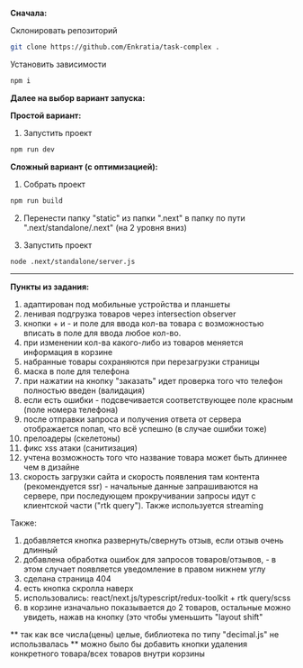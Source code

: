 **Сначала:**

Склонировать репозиторий
```sh
git clone https://github.com/Enkratia/task-complex .
```
Установить зависимости
```sh
npm i
```
**Далее на выбор вариант запуска:**

**Простой вариант:**
1. Запустить проект
```sh
npm run dev
```
**Сложный вариант (с оптимизацией):**
1. Собрать проект
```sh
npm run build
```
2. Перенести папку "static" из папки ".next" в папку по пути ".next/standalone/.next" (на 2 уровня вниз)

3. Запустить проект
```sh
node .next/standalone/server.js
```
-----------------------------------------------------------------------------
**Пункты из задания:**
1. адаптирован под мобильные устройства и планшеты
2. ленивая подгрузка товаров через intersection observer
3. кнопки + и - и поле для ввода кол-ва товара c возможностью вписать в поле для ввода любое кол-во.
4. при изменении кол-ва какого-либо из товаров меняется информация в корзине
5. набранные товары сохраняются при перезагрузки страницы
6. маска в поле для телефона
7. при нажатии на кнопку "заказать" идет проверка того что телефон полностью введен (валидация)
8. если есть ошибки - подсвечивается соответствующее поле красным (поле номера телефона)
9. после отправки запроса и получения ответа от сервера отображается попап, что всё успешно (в случае ошибки тоже)
10. прелоадеры (скелетоны)
11. фикс xss атаки (санитизация)
12. учтена возможность того что название товара может быть длиннее чем в дизайне 
13. скорость загрузки сайта и скорость появления там контента (рекомендуется ssr) - начальные данные запрашиваются на сервере, при последующем прокручивании запросы идут с клиентской части ("rtk query"). Также используется streaming

Также:
1. добавляется кнопка развернуть/свернуть отзыв, если отзыв очень длинный
2. добавлена обработка ошибок для запросов товаров/отзывов, - в этом случает появляется уведомление в правом нижнем углу
3. сделана страница 404
4. есть кнопка скролла наверх
5. использовались: react/next.js/typescript/redux-toolkit + rtk query/scss
6. в корзине изначально показывается до 2 товаров, остальные можно увидеть, нажав на кнопку (это чтобы уменьшить "layout shift"

** так как все числа(цены) целые, библиотека по типу "decimal.js" не использвалась
** можно было бы добавить кнопки удаления конкретного товара/всех товаров внутри корзины

